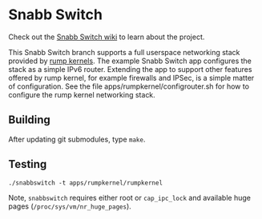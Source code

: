 # Snabb Switch

Check out the [Snabb Switch wiki](https://github.com/SnabbCo/snabbswitch/wiki) to learn about the project.

This Snabb Switch branch supports a full userspace networking stack
provided by [rump kernels](http://rumpkernel.org/).  The example
Snabb Switch app configures the stack as a simple IPv6 router.
Extending the app to support other features offered by rump kernel,
for example firewalls and IPSec, is a simple matter of configuration.
See the file apps/rumpkernel/configrouter.sh for how to configure the
rump kernel networking stack.

Building
--------

After updating git submodules, type `make`.

Testing
-------

`./snabbswitch -t apps/rumpkernel/rumpkernel`

Note, `snabbswitch` requires either root or `cap_ipc_lock` and available
huge pages (`/proc/sys/vm/nr_huge_pages`).
